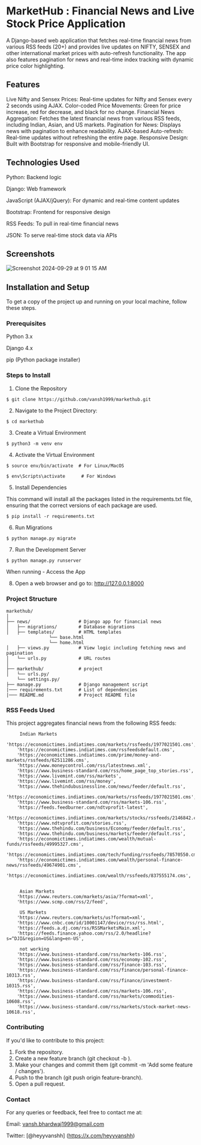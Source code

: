 # MarketHub : Financial News and Live Stock Price Application

A Django-based web application that fetches real-time financial news from various RSS feeds (20+) and provides live updates on NIFTY, SENSEX and other international market prices with auto-refresh functionality. The app also features pagination for news and real-time index tracking with dynamic price color highlighting.

## Features
Live Nifty and Sensex Prices: Real-time updates for Nifty and Sensex every 2 seconds using AJAX.
Color-coded Price Movements: Green for price increase, red for decrease, and black for no change.
Financial News Aggregation: Fetches the latest financial news from various RSS feeds, including Indian, Asian, and US markets.
Pagination for News: Displays news with pagination to enhance readability.
AJAX-based Auto-refresh: Real-time updates without refreshing the entire page.
Responsive Design: Built with Bootstrap for responsive and mobile-friendly UI.

## Technologies Used

Python: Backend logic

Django: Web framework

JavaScript (AJAX/jQuery): For dynamic and real-time content updates

Bootstrap: Frontend for responsive design

RSS Feeds: To pull in real-time financial news

JSON: To serve real-time stock data via APIs

## Screenshots

![Screenshot 2024-09-29 at 9 01 15 AM](https://github.com/user-attachments/assets/5bab1844-e594-4216-8fc0-2d71f630d4aa)

## Installation and Setup
To get a copy of the project up and running on your local machine, follow these steps.

### Prerequisites

Python 3.x

Django 4.x

pip (Python package installer)

### Steps to Install

1. Clone the Repository

``` $ git clone https://github.com/vansh1999/markethub.git ```

2. Navigate to the Project Directory:

``` $ cd markethub ```

3. Create a Virtual Environment

``` $ python3 -m venv env ```

4. Activate the Virtual Environment

``` $ source env/bin/activate  # For Linux/MacOS ```

``` $ env\Scripts\activate      # For Windows ```

5. Install Dependencies

This command will install all the packages listed in the requirements.txt file, ensuring that the correct versions of each package are used.

``` $ pip install -r requirements.txt ``` 

6. Run Migrations

``` $ python manage.py migrate ```

7. Run the Development Server

``` $ python manage.py runserver ```

When running - Access the App

8. Open a web browser and go to: http://127.0.0.1:8000

### Project Structure

```
markethub/
│
├── news/                  # Django app for financial news
│   ├── migrations/        # Database migrations
│   ├── templates/         # HTML templates
                └── base.html
                └── home.html
│   ├── views.py           # View logic including fetching news and pagination
│   └── urls.py            # URL routes
│
├── markethub/             # project
│   └── urls.py/
    └── settings.py/
├── manage.py              # Django management script
|─── requirements.txt      # List of dependencies
|─── README.md             # Project README file
```

### RSS Feeds Used

This project aggregates financial news from the following RSS feeds:

         Indian Markets
        'https://economictimes.indiatimes.com/markets/rssfeeds/1977021501.cms',
        'https://economictimes.indiatimes.com/rssfeedsdefault.cms',
        'https://economictimes.indiatimes.com/prime/money-and-markets/rssfeeds/62511286.cms',
        'https://www.moneycontrol.com/rss/latestnews.xml',
        'https://www.business-standard.com/rss/home_page_top_stories.rss',
        'https://www.livemint.com/rss/markets',
        'https://www.livemint.com/rss/money',
        'https://www.thehindubusinessline.com/news/feeder/default.rss',
        'https://economictimes.indiatimes.com/markets/rssfeeds/1977021501.cms',
        'https://www.business-standard.com/rss/markets-106.rss',
        'https://feeds.feedburner.com/ndtvprofit-latest',
        'https://economictimes.indiatimes.com/markets/stocks/rssfeeds/2146842.cms',
        'https://www.ndtvprofit.com/stories.rss',
        'https://www.thehindu.com/business/Economy/feeder/default.rss',
        'https://www.thehindu.com/business/markets/feeder/default.rss',
        'https://economictimes.indiatimes.com/wealth/mutual-funds/rssfeeds/49995327.cms',
        'https://economictimes.indiatimes.com/tech/funding/rssfeeds/78570550.cms',
        'https://economictimes.indiatimes.com/wealth/personal-finance-news/rssfeeds/49674901.cms',
        'https://economictimes.indiatimes.com/wealth/rssfeeds/837555174.cms',
        

         Asian Markets
        'https://www.reuters.com/markets/asia/?format=xml',
        'https://www.scmp.com/rss/2/feed',

         US Markets
        'https://www.reuters.com/markets/us?format=xml',
        'https://www.cnbc.com/id/10001147/device/rss/rss.html',
        'https://feeds.a.dj.com/rss/RSSMarketsMain.xml',
        'https://feeds.finance.yahoo.com/rss/2.0/headline?s=^DJI&region=US&lang=en-US',

         not working 
        'https://www.business-standard.com/rss/markets-106.rss',
        'https://www.business-standard.com/rss/economy-102.rss',
        'https://www.business-standard.com/rss/finance-103.rss',
        'https://www.business-standard.com/rss/finance/personal-finance-10313.rss',
        'https://www.business-standard.com/rss/finance/investment-10315.rss',
        'https://www.business-standard.com/rss/markets-106.rss',
        'https://www.business-standard.com/rss/markets/commodities-10608.rss',
        'https://www.business-standard.com/rss/markets/stock-market-news-10618.rss',

### Contributing

If you'd like to contribute to this project:

1. Fork the repository.
2. Create a new feature branch (git checkout -b <feature-branch>).
3. Make your changes and commit them (git commit -m 'Add some feature / changes').
4. Push to the branch (git push origin feature-branch).
5. Open a pull request.


### Contact

For any queries or feedback, feel free to contact me at:

Email: vansh.bhardwaj1999@gmail.com

Twitter: [@heyyvanshh] (https://x.com/heyyvanshh)



